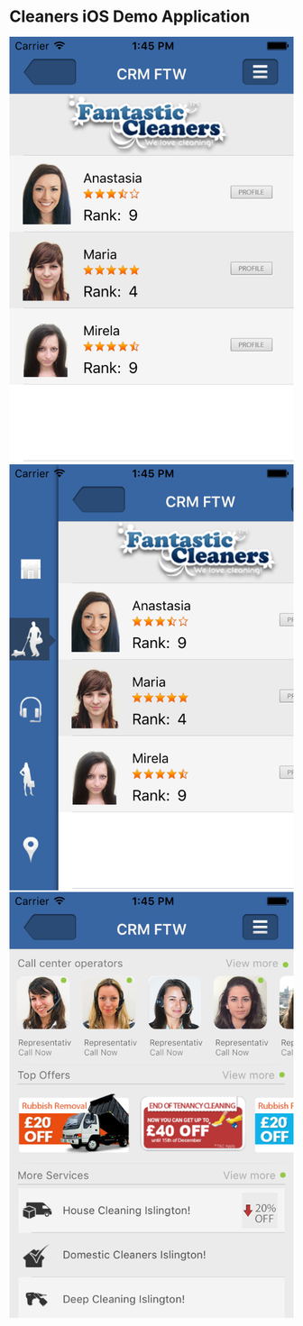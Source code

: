 # Cleaners iOS Demo Application

![Cleaners Screenshot](https://github.com/mvelikov/cleaners-app/blob/master/cleaners.png)
![Menu Screenshot](https://github.com/mvelikov/cleaners-app/blob/master/menu.png)
![Services Screenshot](https://github.com/mvelikov/cleaners-app/blob/master/services.png)
